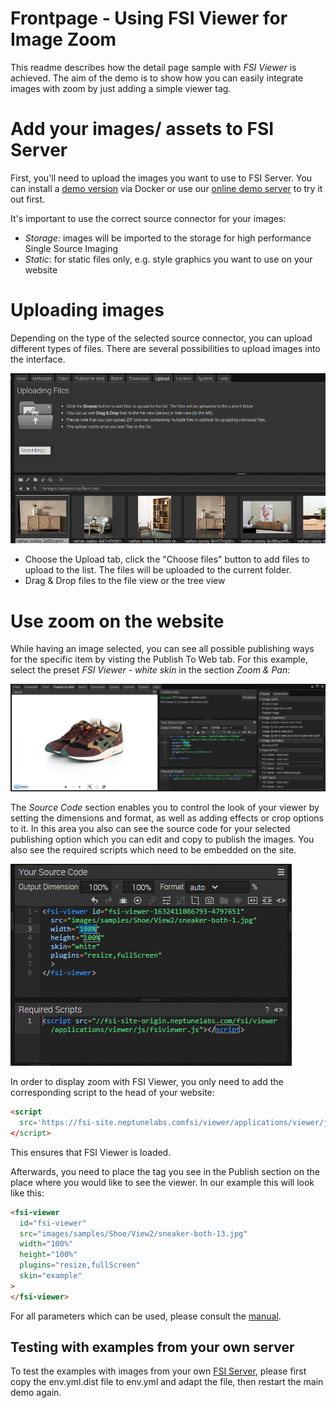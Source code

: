 # Frontpage - Using FSI Viewer for Image Zoom

This readme describes how the detail page sample with *FSI Viewer* is achieved.
The aim of the demo is to show how you can easily integrate images with zoom by just adding
a simple viewer tag.

# Add your images/ assets to FSI Server

First, you'll need to upload the images you want to use to FSI Server.
You can install a [demo version](https://www.neptunelabs.com/get/) via Docker or use our [online demo server](https://demo.fsi-server.com/fsi/interface/) to try it out first.

It's important to use the correct source connector for your images:

- *Storage*: images will be imported to the storage for high performance Single Source Imaging
- *Static*: for static files only, e.g. style graphics you want to use on your website

# Uploading images

Depending on the type of the selected source connector, you can upload different types of files. There are several possibilities to upload images into the interface.

![Config Image](readme-detail.png)

- Choose the Upload tab, click the "Choose files" button to add files to upload to the list. The files will be uploaded to the current folder.
- Drag & Drop files to the file view or the tree view

# Use zoom on the website

While having an image selected, you can see all possible publishing ways for the specific item by visting the Publish To Web tab.
For this example, select the preset *FSI Viewer - white skin* in the section *Zoom & Pan*:

![Config Image](readme-detail-1.png)

The *Source Code* section enables you to control the look of your viewer by setting the dimensions and format, as well as adding effects or crop options to it.
In this area you also can see the source code for your selected publishing option which you can edit and copy to publish the images.
You also see the required scripts which need to be embedded on the site.

![Config Image](readme-detail-2.png)

In order to display zoom with FSI Viewer, you only need to add the corresponding script
to the head of your website:

```html
<script
  src='https://fsi-site.neptunelabs.comfsi/viewer/applications/viewer/js/fsiviewer.js'
</script>
```
This ensures that FSI Viewer is loaded.

Afterwards, you need to place the *<fsi-viewer>* tag you see in the Publish section on the place where you would like to see the viewer.
In our example this will look like this:

```html
<fsi-viewer
  id="fsi-viewer"
  src="images/samples/Shoe/View2/sneaker-both-13.jpg"
  width="100%"
  height="100%"
  plugins="resize,fullScreen"
  skin="example"
>
</fsi-viewer>
```

For all parameters which can be used, please consult the [manual](https://docs.neptunelabs.com/fsi-viewer/latest/fsi-viewer).

## Testing with examples from your own server

To test the examples with images from your own [FSI Server](https://www.neptunelabs.com/fsi-server/), please first copy the env.yml.dist file to env.yml and adapt the file, then restart the main demo again.
